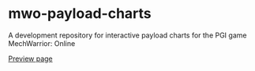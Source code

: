 mwo-payload-charts
==================

A development repository for interactive payload charts for the PGI game MechWarrior: Online

[Preview page](http://phaesphoros.github.io/mwo-payload-charts/)
